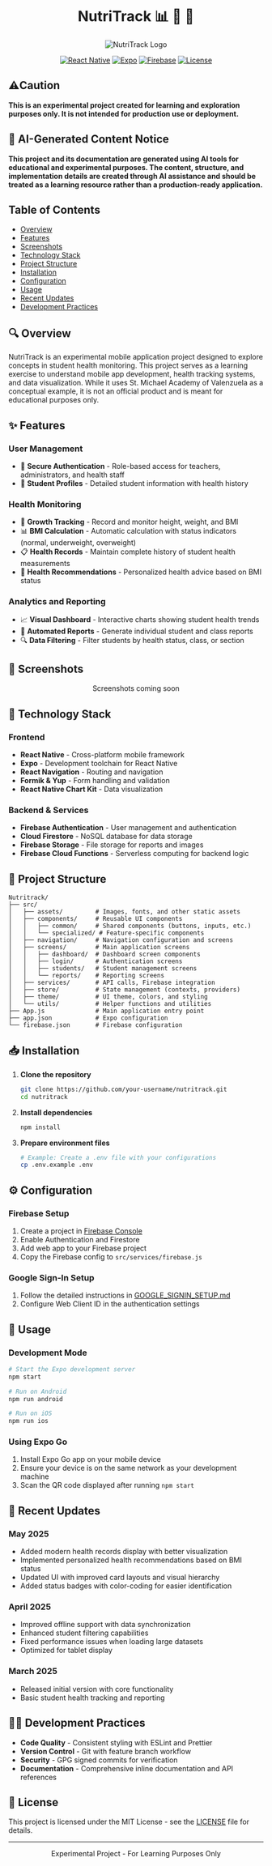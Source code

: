 <div align="center">

# NutriTrack 📊 🥗 📱
  
![NutriTrack Logo](https://img.shields.io/badge/NutriTrack-Student%20Health%20Monitoring-blue?style=for-the-badge)


[![React Native](https://img.shields.io/badge/React%20Native-0.76.9-61dafb?style=flat-square&logo=react)](https://reactnative.dev/)
[![Expo](https://img.shields.io/badge/Expo-52.0.x-000000?style=flat-square&logo=expo)](https://expo.dev/)
[![Firebase](https://img.shields.io/badge/Firebase-11.6.x-ffca28?style=flat-square&logo=firebase)](https://firebase.google.com/)
[![License](https://img.shields.io/badge/License-MIT-green.svg?style=flat-square)](./LICENSE)

</div>

## ⚠️Caution

**This is an experimental project created for learning and exploration purposes only. It is not intended for production use or deployment.**

## 🤖 AI-Generated Content Notice

**This project and its documentation are generated using AI tools for educational and experimental purposes. The content, structure, and implementation details are created through AI assistance and should be treated as a learning resource rather than a production-ready application.**

##  Table of Contents

- [Overview](#-overview)
- [Features](#-features)
- [Screenshots](#-screenshots)
- [Technology Stack](#-technology-stack)
- [Project Structure](#-project-structure)
- [Installation](#-installation)
- [Configuration](#-configuration)
- [Usage](#-usage)
- [Recent Updates](#-recent-updates)
- [Development Practices](#-development-practices)

## 🔍 Overview

NutriTrack is an experimental mobile application project designed to explore concepts in student health monitoring. This project serves as a learning exercise to understand mobile app development, health tracking systems, and data visualization. While it uses St. Michael Academy of Valenzuela as a conceptual example, it is not an official product and is meant for educational purposes only.

## ✨ Features

### User Management

- 🔐 **Secure Authentication** - Role-based access for teachers, administrators, and health staff
- 👥 **Student Profiles** - Detailed student information with health history

### Health Monitoring

- 📏 **Growth Tracking** - Record and monitor height, weight, and BMI
- 📊 **BMI Calculation** - Automatic calculation with status indicators (normal, underweight, overweight)
- 📋 **Health Records** - Maintain complete history of student health measurements
- 🥗 **Health Recommendations** - Personalized health advice based on BMI status

### Analytics and Reporting

- 📈 **Visual Dashboard** - Interactive charts showing student health trends
- 📑 **Automated Reports** - Generate individual student and class reports
- 🔍 **Data Filtering** - Filter students by health status, class, or section

## 📸 Screenshots

<div align="center">
<!-- Placeholder for screenshots -->
<p>Screenshots coming soon</p>
</div>

## 🔧 Technology Stack

### Frontend

- **React Native** - Cross-platform mobile framework
- **Expo** - Development toolchain for React Native
- **React Navigation** - Routing and navigation
- **Formik & Yup** - Form handling and validation
- **React Native Chart Kit** - Data visualization

### Backend & Services

- **Firebase Authentication** - User management and authentication
- **Cloud Firestore** - NoSQL database for data storage
- **Firebase Storage** - File storage for reports and images
- **Firebase Cloud Functions** - Serverless computing for backend logic

## 📂 Project Structure

```
Nutritrack/
├── src/
│   ├── assets/         # Images, fonts, and other static assets
│   ├── components/     # Reusable UI components
│   │   ├── common/     # Shared components (buttons, inputs, etc.)
│   │   └── specialized/ # Feature-specific components
│   ├── navigation/     # Navigation configuration and screens
│   ├── screens/        # Main application screens
│   │   ├── dashboard/  # Dashboard screen components
│   │   ├── login/      # Authentication screens
│   │   ├── students/   # Student management screens
│   │   └── reports/    # Reporting screens
│   ├── services/       # API calls, Firebase integration
│   ├── store/          # State management (contexts, providers)
│   ├── theme/          # UI theme, colors, and styling
│   └── utils/          # Helper functions and utilities
├── App.js              # Main application entry point
├── app.json            # Expo configuration
└── firebase.json       # Firebase configuration
```

## 📥 Installation

1. **Clone the repository**

   ```bash
   git clone https://github.com/your-username/nutritrack.git
   cd nutritrack
   ```

2. **Install dependencies**

   ```bash
   npm install
   ```

3. **Prepare environment files**
   ```bash
   # Example: Create a .env file with your configurations
   cp .env.example .env
   ```

## ⚙️ Configuration

### Firebase Setup

1. Create a project in [Firebase Console](https://console.firebase.google.com/)
2. Enable Authentication and Firestore
3. Add web app to your Firebase project
4. Copy the Firebase config to `src/services/firebase.js`

### Google Sign-In Setup

1. Follow the detailed instructions in [GOOGLE_SIGNIN_SETUP.md](GOOGLE_SIGNIN_SETUP.md)
2. Configure Web Client ID in the authentication settings

## 🚀 Usage

### Development Mode

```bash
# Start the Expo development server
npm start

# Run on Android
npm run android

# Run on iOS
npm run ios
```

### Using Expo Go

1. Install Expo Go app on your mobile device
2. Ensure your device is on the same network as your development machine
3. Scan the QR code displayed after running `npm start`

## 🔄 Recent Updates

### May 2025

- Added modern health records display with better visualization
- Implemented personalized health recommendations based on BMI status
- Updated UI with improved card layouts and visual hierarchy
- Added status badges with color-coding for easier identification

### April 2025

- Improved offline support with data synchronization
- Enhanced student filtering capabilities
- Fixed performance issues when loading large datasets
- Optimized for tablet display

### March 2025

- Released initial version with core functionality
- Basic student health tracking and reporting

## 👨‍💻 Development Practices

- **Code Quality** - Consistent styling with ESLint and Prettier
- **Version Control** - Git with feature branch workflow
- **Security** - GPG signed commits for verification
- **Documentation** - Comprehensive inline documentation and API references

## 📄 License

This project is licensed under the MIT License - see the [LICENSE](./LICENSE) file for details.

---

<div align="center">
  <p>Experimental Project - For Learning Purposes Only</p>
</div>

